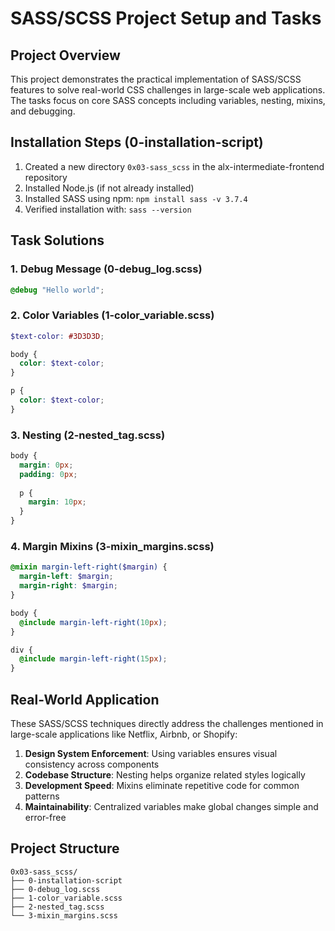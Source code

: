 # SASS/SCSS Project Setup and Tasks

## Project Overview
This project demonstrates the practical implementation of SASS/SCSS features to solve real-world CSS challenges in large-scale web applications. The tasks focus on core SASS concepts including variables, nesting, mixins, and debugging.

## Installation Steps (0-installation-script)
1. Created a new directory `0x03-sass_scss` in the alx-intermediate-frontend repository
2. Installed Node.js (if not already installed)
3. Installed SASS using npm: `npm install sass -v 3.7.4`
4. Verified installation with: `sass --version`

## Task Solutions

### 1. Debug Message (0-debug_log.scss)
```scss
@debug "Hello world";
```

### 2. Color Variables (1-color_variable.scss)
```scss
$text-color: #3D3D3D;

body {
  color: $text-color;
}

p {
  color: $text-color;
}
```

### 3. Nesting (2-nested_tag.scss)
```scss
body {
  margin: 0px;
  padding: 0px;
  
  p {
    margin: 10px;
  }
}
```

### 4. Margin Mixins (3-mixin_margins.scss)
```scss
@mixin margin-left-right($margin) {
  margin-left: $margin;
  margin-right: $margin;
}

body {
  @include margin-left-right(10px);
}

div {
  @include margin-left-right(15px);
}
```

## Real-World Application
These SASS/SCSS techniques directly address the challenges mentioned in large-scale applications like Netflix, Airbnb, or Shopify:

1. **Design System Enforcement**: Using variables ensures visual consistency across components
2. **Codebase Structure**: Nesting helps organize related styles logically
3. **Development Speed**: Mixins eliminate repetitive code for common patterns
4. **Maintainability**: Centralized variables make global changes simple and error-free

## Project Structure
```
0x03-sass_scss/
├── 0-installation-script
├── 0-debug_log.scss
├── 1-color_variable.scss
├── 2-nested_tag.scss
└── 3-mixin_margins.scss
```

